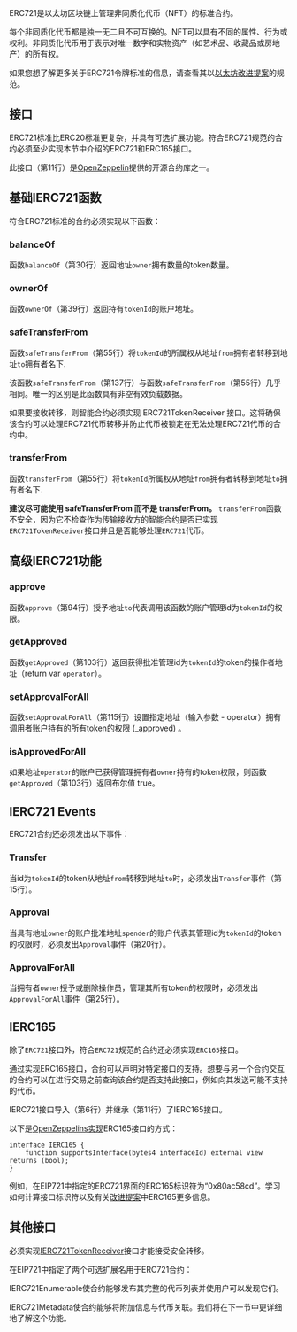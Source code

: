 ERC721是以太坊区块链上管理非同质化代币（NFT）的标准合约。

每个非同质化代币都是独一无二且不可互换的。NFT可以具有不同的属性、行为或权利。非同质化代币用于表示对唯一数字和实物资产（如艺术品、收藏品或房地产）的所有权。

如果您想了解更多关于ERC721令牌标准的信息，请查看其以<a href="https://eips.ethereum.org/EIPS/eip-721" target="_blank">以太坊改进提案</a>的规范。

## 接口
ERC721标准比ERC20标准更复杂，并具有可选扩展功能。符合ERC721规范的合约必须至少实现本节中介绍的ERC721和ERC165接口。

此接口（第11行）是<a href="https://github.com/OpenZeppelin/openzeppelin-contracts/blob/master/contracts/token/ERC721/IERC721.sol" target="_blank">OpenZeppelin</a>提供的开源合约库之一。

## 基础IERC721函数
符合ERC721标准的合约必须实现以下函数：

### balanceOf
函数`balanceOf`（第30行）返回地址`owner`拥有数量的token数量。

### ownerOf
函数`ownerOf`（第39行）返回持有`tokenId`的账户地址。

### safeTransferFrom
函数`safeTransferFrom`（第55行）将`tokenId`的所属权从地址`from`拥有者转移到地址`to`拥有者名下.

该函数`safeTransferFrom`（第137行）与函数`safeTransferFrom`（第55行）几乎相同。唯一的区别是此函数具有非空有效负载数据。

如果要接收转移，则智能合约必须实现 ERC721TokenReceiver 接口。这将确保该合约可以处理ERC721代币转移并防止代币被锁定在无法处理ERC721代币的合约中。

### transferFrom
函数`transferFrom`（第55行）将`tokenId`所属权从地址`from`拥有者转移到地址`to`拥有者名下.

**建议尽可能使用 safeTransferFrom 而不是 transferFrom。**
`transferFrom`函数不安全，因为它不检查作为传输接收方的智能合约是否已实现`ERC721TokenReceiver`接口并且是否能够处理`ERC721`代币。

## 高级IERC721功能
### approve
函数`approve`（第94行）授予地址`to`代表调用该函数的账户管理id为`tokenId`的权限。

### getApproved
函数`getApproved`（第103行）返回获得批准管理id为`tokenId`的token的操作者地址（return var `operator`）。

### setApprovalForAll
函数`setApprovalForAll`（第115行）设置指定地址（输入参数 - operator）拥有调用者账户持有的所有token的权限 (_approved) 。

### isApprovedForAll
如果地址`operator`的账户已获得管理拥有者`owner`持有的token权限，则函数`getApproved`（第103行）返回布尔值 true。

## IERC721 Events
ERC721合约还必须发出以下事件：

### Transfer
当id为`tokenId`的token从地址`from`转移到地址`to`时，必须发出`Transfer`事件（第15行）。

### Approval
当具有地址`owner`的账户批准地址`spender`的账户代表其管理id为`tokenId`的token的权限时，必须发出`Approval`事件（第20行）。

### ApprovalForAll
当拥有者`owner`授予或删除操作员，管理其所有token的权限时，必须发出`ApprovalForAll`事件（第25行）。

## IERC165
除了`ERC721`接口外，符合`ERC721`规范的合约还必须实现`ERC165`接口。

通过实现ERC165接口，合约可以声明对特定接口的支持。想要与另一个合约交互的合约可以在进行交易之前查询该合约是否支持此接口，例如向其发送可能不支持的代币。

IERC721接口导入（第6行）并继承（第11行）了IERC165接口。

以下是<a href="https://github.com/OpenZeppelin/openzeppelin-contracts/blob/master/contracts/utils/introspection/IERC165.sol" target="_blank">OpenZeppelins实现</a>ERC165接口的方式：

```
interface IERC165 {
    function supportsInterface(bytes4 interfaceId) external view returns (bool);
}
```

例如，在EIP721中指定的ERC721界面的ERC165标识符为“0x80ac58cd”。学习如何计算接口标识符以及有关<a href="https://eips.ethereum.org/EIPS/eip-165" target="_blank">改进提案</a>中ERC165更多信息。

## 其他接口
必须实现<a href="https://eips.ethereum.org/EIPS/eip-721#specification" target="_blank">IERC721TokenReceiver</a>接口才能接受安全转移。

在EIP721中指定了两个可选扩展名用于ERC721合约：

IERC721Enumerable使合约能够发布其完整的代币列表并使用户可以发现它们。

IERC721Metadata使合约能够将附加信息与代币关联。我们将在下一节中更详细地了解这个功能。


